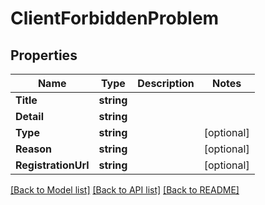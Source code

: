 # ClientForbiddenProblem

## Properties

Name | Type | Description | Notes
------------ | ------------- | ------------- | -------------
**Title** | **string** |  | 
**Detail** | **string** |  | 
**Type** | **string** |  | [optional] 
**Reason** | **string** |  | [optional] 
**RegistrationUrl** | **string** |  | [optional] 

[[Back to Model list]](../README.md#documentation-for-models) [[Back to API list]](../README.md#documentation-for-api-endpoints) [[Back to README]](../README.md)


